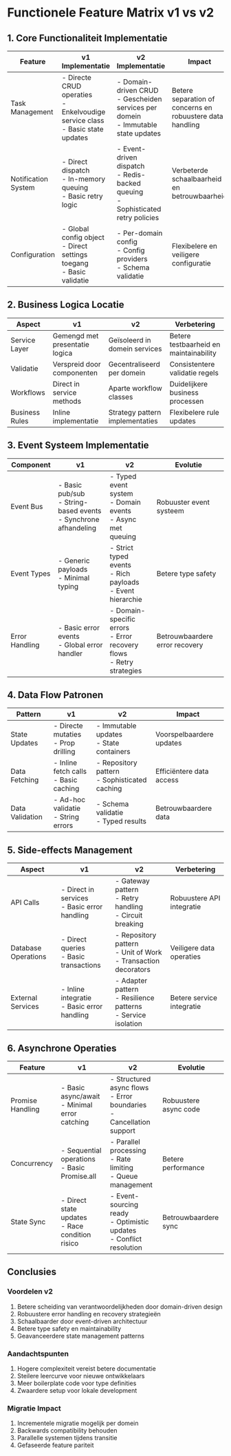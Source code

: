 # Functionele Feature Matrix v1 vs v2

## 1. Core Functionaliteit Implementatie

| Feature | v1 Implementatie | v2 Implementatie | Impact |
|---------|-----------------|------------------|---------|
| Task Management | - Directe CRUD operaties<br>- Enkelvoudige service class<br>- Basic state updates | - Domain-driven CRUD<br>- Gescheiden services per domein<br>- Immutable state updates | Betere separation of concerns en robuustere data handling |
| Notification System | - Direct dispatch<br>- In-memory queuing<br>- Basic retry logic | - Event-driven dispatch<br>- Redis-backed queuing<br>- Sophisticated retry policies | Verbeterde schaalbaarheid en betrouwbaarheid |
| Configuration | - Global config object<br>- Direct settings toegang<br>- Basic validatie | - Per-domain config<br>- Config providers<br>- Schema validatie | Flexibelere en veiligere configuratie |

## 2. Business Logica Locatie

| Aspect | v1 | v2 | Verbetering |
|--------|----|----|-------------|
| Service Layer | Gemengd met presentatie logica | Geïsoleerd in domein services | Betere testbaarheid en maintainability |
| Validatie | Verspreid door componenten | Gecentraliseerd per domein | Consistentere validatie regels |
| Workflows | Direct in service methods | Aparte workflow classes | Duidelijkere business processen |
| Business Rules | Inline implementatie | Strategy pattern implementaties | Flexibelere rule updates |

## 3. Event Systeem Implementatie

| Component | v1 | v2 | Evolutie |
|-----------|----|----|----------|
| Event Bus | - Basic pub/sub<br>- String-based events<br>- Synchrone afhandeling | - Typed event system<br>- Domain events<br>- Async met queuing | Robuuster event systeem |
| Event Types | - Generic payloads<br>- Minimal typing | - Strict typed events<br>- Rich payloads<br>- Event hierarchie | Betere type safety |
| Error Handling | - Basic error events<br>- Global error handler | - Domain-specific errors<br>- Error recovery flows<br>- Retry strategies | Betrouwbaardere error recovery |

## 4. Data Flow Patronen

| Pattern | v1 | v2 | Impact |
|---------|----|----|--------|
| State Updates | - Directe mutaties<br>- Prop drilling | - Immutable updates<br>- State containers | Voorspelbaardere updates |
| Data Fetching | - Inline fetch calls<br>- Basic caching | - Repository pattern<br>- Sophisticated caching | Efficiëntere data access |
| Data Validation | - Ad-hoc validatie<br>- String errors | - Schema validatie<br>- Typed results | Betrouwbaardere data |

## 5. Side-effects Management

| Aspect | v1 | v2 | Verbetering |
|--------|----|----|-------------|
| API Calls | - Direct in services<br>- Basic error handling | - Gateway pattern<br>- Retry handling<br>- Circuit breaking | Robuustere API integratie |
| Database Operations | - Direct queries<br>- Basic transactions | - Repository pattern<br>- Unit of Work<br>- Transaction decorators | Veiligere data operaties |
| External Services | - Inline integratie<br>- Basic error handling | - Adapter pattern<br>- Resilience patterns<br>- Service isolation | Betere service integratie |

## 6. Asynchrone Operaties

| Feature | v1 | v2 | Evolutie |
|---------|----|----|----------|
| Promise Handling | - Basic async/await<br>- Minimal error catching | - Structured async flows<br>- Error boundaries<br>- Cancellation support | Robuustere async code |
| Concurrency | - Sequential operations<br>- Basic Promise.all | - Parallel processing<br>- Rate limiting<br>- Queue management | Betere performance |
| State Sync | - Direct state updates<br>- Race condition risico | - Event-sourcing ready<br>- Optimistic updates<br>- Conflict resolution | Betrouwbaardere sync |

## Conclusies

### Voordelen v2
1. Betere scheiding van verantwoordelijkheden door domain-driven design
2. Robuustere error handling en recovery strategieën
3. Schaalbaarder door event-driven architectuur
4. Betere type safety en maintainability
5. Geavanceerdere state management patterns

### Aandachtspunten
1. Hogere complexiteit vereist betere documentatie
2. Steilere leercurve voor nieuwe ontwikkelaars
3. Meer boilerplate code voor type definities
4. Zwaardere setup voor lokale development

### Migratie Impact
1. Incrementele migratie mogelijk per domein
2. Backwards compatibility behouden
3. Parallelle systemen tijdens transitie
4. Gefaseerde feature pariteit